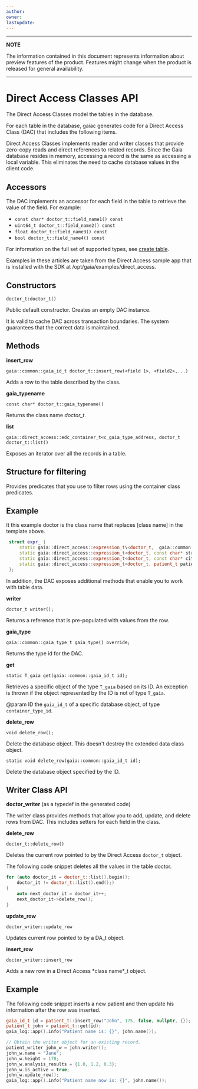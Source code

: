 ```yaml
---
author: 
owner: 
lastupdate: 
---
```


---

**NOTE**

The information contained in this document represents information about preview features of the product. Features might change when the product is released for general availability.

---

# Direct Access Classes API

The Direct Access Classes model the tables in the database.

For each table in the database, gaiac generates code for a Direct Access Class (DAC) that includes the following items.

Direct Access Classes implements reader and writer classes that provide zero-copy reads and direct references to related records.
Since the Gaia database resides in memory, accessing a record is the same as accessing a local variable. This eliminates the need to cache database values in the client code.

## Accessors

The DAC implements an accessor for each field in the table to retrieve the value of the field. For example:

* `const char* doctor_t::field_name1() const`
* `uint64_t doctor_t::field_name2() const`
* `float doctor_t::field_name3() const`
* `bool doctor_t::field_name4() const`

For information on the full set of supported types, see [create table](ddl-create-table.md).

Examples in these articles are taken from the Direct Access sample app that is installed with the SDK at /opt/gaia/examples/direct_access.

## Constructors

`doctor_t:doctor_t()`

Public default constructor. Creates an empty DAC instance.

It is valid to cache DAC across transaction boundaries. The system guarantees that the correct data is maintained.

## Methods

**insert_row**

`gaia::common::gaia_id_t doctor_t::insert_row(<field 1>, <field2>,...)`

Adds a row to the table described by the class.

**gaia_typename**

`const char* doctor_t::gaia_typename()`

Returns the class name *doctor_t*.

**list**

`gaia::direct_access::edc_container_t<c_gaia_type_address, doctor_t doctor_t::list()`

Exposes an iterator over all the records in a table.

## Structure for filtering

Provides predicates that you use to filter rows using the container class predicates.

## Example

It this example doctor is the class name that replaces \[class name\] in the template above.

```c++
 struct expr_ {
     static gaia::direct_access::expression_t\<doctor_t,  gaia::common::gaia_id_t gaia_id;
     static gaia::direct_access::expression_t<doctor_t, const char* street;
     static gaia::direct_access::expression_t<doctor_t, const char* city;
     static gaia::direct_access::expression_t<doctor_t, patient_t patient;
 };
```

In addition, the DAC exposes additional methods that enable you to work with table data.

**writer**

`doctor_t writer();`

Returns a reference that is pre-populated with values from the row.

**gaia_type**

`gaia::common::gaia_type_t gaia_type() override;`

Returns the type id for the DAC.

**get**

`static T_gaia get(gaia::common::gaia_id_t id);`

Retrieves a specific object of the type `T_gaia` based on its ID. An exception is thrown if the object represented by the ID is not of type `T_gaia`.

@param ID the `gaia_id_t` of a specific database object, of type `container_type_id`.

**delete_row**

`void delete_row();`

Delete the database object. This doesn\'t destroy the extended data class object.

`static void delete_row(gaia::common::gaia_id_t id);`

Delete the database object specified by the ID.

## Writer Class API

**doctor_writer** (as a typedef in the generated code)

The writer class provides methods that allow you to add, update, and delete rows from DAC. This includes setters for each field in the class.

**delete_row**

`doctor_t::delete_row()`

Deletes the current row pointed to by the Direct Access `doctor_t` object.

The following code snippet deletes all the values in the table doctor.

```c++
for (auto doctor_it = doctor_t::list().begin();
    doctor_it != doctor_t::list().end();)
{
    auto next_doctor_it = doctor_it++;
    next_doctor_it->delete_row();
}
```

**update_row**

`doctor_writer::update_row`

Updates current row pointed to by a DA_t object.

**insert_row**

`doctor_writer::insert_row`

Adds a new row in a Direct Access \*class name\*_t object.


## Example

The following code snippet inserts a new patient and then update his information after the row was inserted.

```c++
gaia_id_t id = patient_t::insert_row("John", 175, false, nullptr, {});
patient_t john = patient_t::get(id);
gaia_log::app().info("Patient name is: {}", john.name());

// Obtain the writer object for an existing record.
patient_writer john_w = john.writer();
john_w.name = "Jane";
john_w.height = 178;
john_w.analysis_results = {1.0, 1.2, 0.3};
john_w.is_active = true;
john_w.update_row();
gaia_log::app().info("Patient name now is: {}", john.name());
```